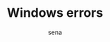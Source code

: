 ---
layout: ipsumpage

title: Windows errors
key: windowserror
description: "Entity errors list of the lovely SO"
author: sena
collaborative: true

language: English
text:
- "Incorrect function."
- "The system cannot find the file specified."
- "The system cannot find the path specified."
- "The system cannot open the file."
- "Access is denied."
- "The handle is invalid."
- "The storage control blocks were destroyed."
- "Not enough storage is available to process this command."
- "The storage control block address is invalid."
- "The environment is incorrect."
- "An attempt was made to load a program with an incorrect format."
- "The access code is invalid."
- "The data is invalid."
- "Not enough storage is available to complete this operation."
- "The system cannot find the drive specified."
- "The directory cannot be removed."
- "The system cannot move the file to a different disk drive."
- "There are no more files."
- "The media is write protected."
- "The system cannot find the device specified."
- "The device is not ready."
- "The device does not recognize the command."
- "Data error (cyclic redundancy check)."
- "The program issued a command but the command length is incorrect."
- "The drive cannot locate a specific area or track on the disk."
- "The specified disk or diskette cannot be accessed."
- "The drive cannot find the sector requested."
- "The printer is out of paper."
- "The system cannot write to the specified device."
- "The system cannot read from the specified device."
- "A device attached to the system is not functioning."
- "The process cannot access the file because it is being used by another process."
- "The process cannot access the file because another process has locked a portion of the file."
- "The wrong diskette is in the drive. Insert %2 (Volume Serial Number: %3) into drive %1."
- "Too many files opened for sharing."
- "Reached the end of the file."
- "The disk is full."
- "The request is not supported."
- "Windows cannot find the network path. Verify that the network path is correct and the destination computer is not busy or turned off. If Windows still cannot find the network path, contact your network administrator."
- "You were not connected because a duplicate name exists on the network. If joining a domain, go to System in  Control Panel to change the computer name and try again. If joining a workgroup, choose another workgroup name."
- "The network path was not found."
- "The network is busy."
- "The specified network resource or device is no longer available."
- "The network BIOS command limit has been reached."
- "A network adapter hardware error occurred."
- "The specified server cannot perform the requested operation."
- "An unexpected network error occurred."
- "The remote adapter is not compatible."
- "The printer queue is full."
- "Space to store the file waiting to be printed is not available on the server."
- "Your file waiting to be printed was deleted."
- "The specified network name is no longer available."
- "Network access is denied."
- "The network resource type is not correct."
- "The network name cannot be found."
- "The name limit for the local computer network adapter card was exceeded."
- "The network BIOS session limit was exceeded."
- "The remote server has been paused or is in the process of being started."
- "No more connections can be made to this remote computer at this time because there are already as many connections as the computer can accept."
- "The specified printer or disk device has been paused."
- "The file exists."
- "The directory or file cannot be created."
- "Fail on INT 24."
- "Storage to process this request is not available."
- "The local device name is already in use."
- "The specified network password is not correct."
- "The parameter is incorrect."
- "A write fault occurred on the network."
- "The system cannot start another process at this time."
- "Cannot create another system semaphore."
- "The exclusive semaphore is owned by another process."
- "The semaphore is set and cannot be closed."
- "The semaphore cannot be set again."
- "Cannot request exclusive semaphores at interrupt time."
- "The previous ownership of this semaphore has ended."
- "Insert the diskette for drive %1."
- "The program stopped because an alternate diskette was not inserted."
- "The disk is in use or locked by another process."
- "The pipe has been ended."
- "The system cannot open the device or file specified."
- "The file name is too long."
- "There is not enough space on the disk."
- "No more internal file identifiers available."
- "The target internal file identifier is incorrect."
- "The IOCTL call made by the application program is not correct."
- "The verify-on-write switch parameter value is not correct."
- "The system does not support the command requested."
- "This function is not supported on this system."
- "The semaphore timeout period has expired."
- "The data area passed to a system call is too small."
- "The filename, directory name, or volume label syntax is incorrect."
- "The system call level is not correct."
- "The disk has no volume label."
- "The specified module could not be found."
- "The specified procedure could not be found."
- "There are no child processes to wait for."
- "The %1 application cannot be run in Win32 mode."
- "Attempt to use a file handle to an open disk partition for an operation other than raw disk I/O."
- "An attempt was made to move the file pointer before the beginning of the file."
- "The file pointer cannot be set on the specified device or file."
- "A JOIN or SUBST command cannot be used for a drive that contains previously joined drives."
- "An attempt was made to use a JOIN or SUBST command on a drive that has already been joined."
- "An attempt was made to use a JOIN or SUBST command on a drive that has already been substituted."
- "The system tried to delete the JOIN of a drive that is not joined."
- "The system tried to delete the substitution of a drive that is not substituted."
- "The system tried to join a drive to a directory on a joined drive."
- "The system tried to substitute a drive to a directory on a substituted drive."
- "The system tried to join a drive to a directory on a substituted drive."
- "The system tried to SUBST a drive to a directory on a joined drive."
- "The system cannot perform a JOIN or SUBST at this time."
- "The system cannot join or substitute a drive to or for a directory on the same drive."
- "The directory is not a subdirectory of the root directory."
- "The directory is not empty."
- "The path specified is being used in a substitute."
- "Not enough resources are available to process this command."
- "The path specified cannot be used at this time."
- "An attempt was made to join or substitute a drive for which a directory on the drive is the target of a previous substitute."
- "System trace information was not specified in your CONFIG.SYS file, or tracing is disallowed."
- "The number of specified semaphore events for DosMuxSemWait is not correct."
- "DosMuxSemWait did not execute; too many semaphores are already set."
- "The DosMuxSemWait list is not correct."
- "The volume label you entered exceeds the label character limit of the target file system."
- "Cannot create another thread."
- "The recipient process has refused the signal."
- "The segment is already discarded and cannot be locked."
- "The segment is already unlocked."
- "The address for the thread ID is not correct."
- "One or more arguments are not correct."
- "The specified path is invalid."
- "A signal is already pending."
- "No more threads can be created in the system."
- "Unable to lock a region of a file."
- "The requested resource is in use."
- "Device's command support detection is in progress."
- "A lock request was not outstanding for the supplied cancel region."
- "The file system does not support atomic changes to the lock type."
- "The system detected a segment number that was not correct."
- "The operating system cannot run %1."
- "Cannot create a file when that file already exists."
- "The flag passed is not correct."
- "The specified system semaphore name was not found."
- "3The operating system cannot run %1."
- "Cannot run %1 in Win32 mode."
- "The operating system cannot run %1."
- "%1 is not a valid Win32 application."
- "2The operating system cannot run %1."
- "The operating system cannot run this application program."
- "The operating system is not presently configured to run this application."
- "The operating system cannot run %1."
- "The operating system cannot run this application program."
- "The code segment cannot be greater than or equal to 64K."
- "2The operating system cannot run %1."
- "The system could not find the environment option that was entered."
- "No process in the command subtree has a signal handler."
- "The filename or extension is too long."
- "The ring 2 stack is in use."
- "The global filename characters, * or ?, are entered incorrectly or too many global filename characters are specified."
- "The signal being posted is not correct."
- "The signal handler cannot be set."
- "The segment is locked and cannot be reallocated."
- "Too many dynamic-link modules are attached to this program or dynamic-link module."
- "Cannot nest calls to LoadModule."
- "This version of %1 is not compatible with the version of Windows you're running. Check your computer's system information and then contact the software publisher."
- "The image file %1 is signed, unable to modify."
- "The image file %1 is strong signed, unable to modify."
- "This file is checked out or locked for editing by another user."
- "The file must be checked out before saving changes."
- "The file type being saved or retrieved has been blocked."
- "The file size exceeds the limit allowed and cannot be saved."
- "Access Denied. Before opening files in this location, you must first add the web site to your trusted sites list, browse to the web site, and select the option to login automatically."
- "Operation did not complete successfully because the file contains a virus or potentially unwanted software."
- "This file contains a virus or potentially unwanted software and cannot be opened. Due to the nature of this virus or potentially unwanted software, the file has been removed from this location."
- "The pipe is local."
- "The pipe state is invalid."
- "All pipe instances are busy."
- "The pipe is being closed."
- "No process is on the other end of the pipe."
- "More data is available."
- "The session was canceled."
- "The specified extended attribute name was invalid."
- "The extended attributes are inconsistent."
- "The wait operation timed out."
- "No more data is available."
- "The copy functions cannot be used."
- "The directory name is invalid."
- "The extended attributes did not fit in the buffer."
- "The extended attribute file on the mounted file system is corrupt."
- "The extended attribute table file is full."
- "The specified extended attribute handle is invalid."
- "The mounted file system does not support extended attributes."
- "Attempt to release mutex not owned by caller."
- "Too many posts were made to a semaphore."
- "Only part of a ReadProcessMemory or WriteProcessMemory request was completed."
- "The oplock request is denied."
- "An invalid oplock acknowledgment was received by the system."
- "The volume is too fragmented to complete this operation."
- "The file cannot be opened because it is in the process of being deleted."
- "Short name settings may not be changed on this volume due to the global registry setting."
- "Short names are not enabled on this volume."
- "The security stream for the given volume is in an inconsistent state. Please run CHKDSK on the volume."
- "A requested file lock operation cannot be processed due to an invalid byte range."
- "The subsystem needed to support the image type is not present."
- "The specified file already has a notification GUID associated with it."
- "An invalid exception handler routine has been detected."
- "Duplicate privileges were specified for the token."
- "No ranges for the specified operation were able to be processed."
- "Operation is not allowed on a file system internal file."
- "The physical resources of this disk have been exhausted."
- "The token representing the data is invalid."
- "The device does not support the command feature."
- "The system cannot find message text for message number 0x%1 in the message file for %2."
- "The scope specified was not found."
- "The Central Access Policy specified is not defined on the target machine."
- "The Central Access Policy obtained from Active Directory is invalid."
- "The device is unreachable."
- "The target device has insufficient resources to complete the operation."
- "A data integrity checksum error occurred. Data in the file stream is corrupt."
- "An attempt was made to modify both a KERNEL and normal Extended Attribute (EA) in the same operation."
- "Device does not support file-level TRIM."
- "The command specified a data offset that does not align to the device's granularity/alignment."
- "The command specified an invalid field in its parameter list."
- "An operation is currently in progress with the device."
- "An attempt was made to send down the command via an invalid path to the target device."
- "The command specified a number of descriptors that exceeded the maximum supported by the device."
- "Scrub is disabled on the specified file."
- "The storage device does not provide redundancy."
- "An operation is not supported on a resident file."
- "An operation is not supported on a compressed file."
- "An operation is not supported on a directory."
- "The specified copy of the requested data could not be read."
- "No action was taken as a system reboot is required."
- "The shutdown operation failed."
- "The restart operation failed."
- "The maximum number of sessions has been reached."
- "The thread is already in background processing mode."
- "The thread is not in background processing mode."
- "The process is already in background processing mode."
- "The process is not in background processing mode."
- "Attempt to access invalid address."
---